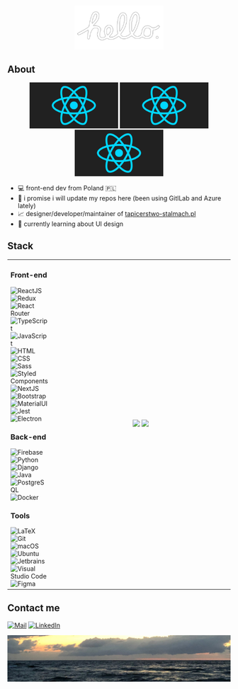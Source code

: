 <a href="https://www.youtube.com/watch?v=2B-XwPjn9YY">
<div align="center">
    <img src="./images/hello.png" alt="Macintosh hello" width="200"/>
</div>
</a>

<h2>About</h2>

<div align='center'>
<img src='./images/react.gif' alt='Classic React spinning logo' width='200'/>
<img src='./images/react.gif' alt='Classic React spinning logo' width='200'/>
<img src='./images/react.gif' alt='Classic React spinning logo' width='200'/>
</div>

<ul>
    <li>💻 front-end dev from Poland 🇵🇱</li>
    <li>💽 i promise i will update my repos here (been using GitlLab and Azure lately)</li>
    <li>📈 designer/developer/maintainer of <a href="https://tapicerstwo-stalmach.pl">tapicerstwo-stalmach.pl</a></li>
    <li>🔭 currently learning about UI design</li>
</ul>

<h2>Stack</h2>

<table>
    <tr>
        <td>
        <h3>Front-end</h3>
<a><img src="https://img.shields.io/badge/-React-5B5658?style=for-the-badge&logo=react" alt="ReactJS"></a>
<a><img src="https://img.shields.io/badge/-Redux-5B5658?style=for-the-badge&logo=redux" alt="Redux"></a>
<a><img src="https://img.shields.io/badge/-React Router-5B5658?style=for-the-badge&logo=react-router" alt="React Router"></a>
<a><img src="https://img.shields.io/badge/-TypeScript-5B5658?style=for-the-badge&logo=typescript" alt="TypeScript"></a>
<a><img src="https://img.shields.io/badge/-JavaScript-5B5658?style=for-the-badge&logo=javascript" alt="JavaScript"></a>
<a><img src="https://img.shields.io/badge/-HTML-5B5658?style=for-the-badge&logo=html5" alt="HTML"></a>
<a><img src="https://img.shields.io/badge/-CSS-5B5658?style=for-the-badge&logo=css3" alt="CSS"></a>
<a><img src="https://img.shields.io/badge/-Sass-5B5658?style=for-the-badge&logo=sass" alt="Sass"></a>
<a><img src="https://img.shields.io/badge/-Styled Components-5B5658?style=for-the-badge&logo=styledcomponents" alt="Styled Components"></a>
<a><img src="https://img.shields.io/badge/-NextJS-5B5658?style=for-the-badge&logo=next.js" alt="NextJS"></a>
<a><img src="https://img.shields.io/badge/-Bootstrap-5B5658?style=for-the-badge&logo=bootstrap" alt="Bootstrap"></a>
<a><img src="https://img.shields.io/badge/-MaterialUI-5B5658?style=for-the-badge&logo=mui" alt="MaterialUI"></a>
<a><img src="https://img.shields.io/badge/-Jest-5B5658?style=for-the-badge&logo=jest" alt="Jest"></a>
<a><img src="https://img.shields.io/badge/-Electron-5B5658?style=for-the-badge&logo=electron" alt="Electron"></a>

<h3>Back-end</h3>
<a><img src="https://img.shields.io/badge/-Firebase-5B5658?style=for-the-badge&logo=firebase" alt="Firebase"></a>
<a><img src="https://img.shields.io/badge/-Python-5B5658?style=for-the-badge&logo=python" alt="Python"></a>
<a><img src="https://img.shields.io/badge/-Django-5B5658?style=for-the-badge&logo=django" alt="Django"></a>
<a><img src="https://img.shields.io/badge/-Java-5B5658?style=for-the-badge&logo=oracle" alt="Java"></a>  
<a><img src="https://img.shields.io/badge/-PostgreSQL-5B5658?style=for-the-badge&logo=postgresql" alt="PostgreSQL"></a>
<a><img src="https://img.shields.io/badge/-Docker-5B5658?style=for-the-badge&logo=docker" alt="Docker"></a>

<h3>Tools</h3>
<a><img src="https://img.shields.io/badge/-Latex-5B5658?style=for-the-badge&logo=latex" alt="LaTeX"></a> 
<a><img src="https://img.shields.io/badge/-Git-5B5658?style=for-the-badge&logo=git" alt="Git"></a> 
<a><img src="https://img.shields.io/badge/-macOS-5B5658?style=for-the-badge&logo=apple" alt="macOS"></a>
<a><img src="https://img.shields.io/badge/-Ubuntu-5B5658?style=for-the-badge&logo=ubuntu" alt="Ubuntu"></a>
<a><img src="https://img.shields.io/badge/-Jetbrains-5B5658?style=for-the-badge&logo=jetbrains" alt="Jetbrains"></a>
<a><img src="https://img.shields.io/badge/-VS%20Code-5B5658?style=for-the-badge&logo=visualstudiocode" alt="Visual Studio Code"></a>
<a><img src="https://img.shields.io/badge/-Figma-5B5658?style=for-the-badge&logo=figma" alt="Figma"></a>
        </td>
        <td width="400" align="center">
<img src="https://github-readme-stats.vercel.app/api/top-langs/?username=igorstalmach&theme=dracula&border_color=fff&layout=donut-vertical">
<img src="https://streak-stats.demolab.com/?user=igorstalmach&theme=dracula"/>
        </td>
    </tr>
</table>


<h2>Contact me</h2>
<a href="mailto:igorstalmach@outlook.com"><img src="https://img.shields.io/badge/-Mail-DE685E?style=for-the-badge&logo=gmail" alt="Mail"></a>
<a href="https://www.linkedin.com/in/igorstalmach"><img src="https://img.shields.io/badge/-LinkedIn-0277B5?style=for-the-badge&logo=linkedin" alt="LinkedIn"></a>  

![my photo of a beach](./images/beach.jpeg)
